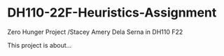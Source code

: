 # DH110-22F-Heuristics-Assignment


Zero Hunger Project
/Stacey Amery Dela Serna in DH110 F22

This project is about...
